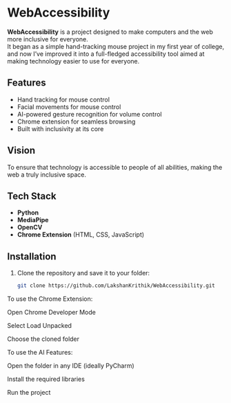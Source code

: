 # WebAccessibility  

**WebAccessibility** is a project designed to make computers and the web more inclusive for everyone.  
It began as a simple hand-tracking mouse project in my first year of college, and now I’ve improved it into a full-fledged accessibility tool aimed at making technology easier to use for everyone.  

## Features  
- Hand tracking for mouse control  
- Facial movements for mouse control  
- AI-powered gesture recognition for volume control  
- Chrome extension for seamless browsing  
- Built with inclusivity at its core  

## Vision  
To ensure that technology is accessible to people of all abilities, making the web a truly inclusive space.  

## Tech Stack  
- **Python**  
- **MediaPipe**  
- **OpenCV**  
- **Chrome Extension** (HTML, CSS, JavaScript)  

## Installation  

1. Clone the repository and save it to your folder:  
   ```bash
   git clone https://github.com/LakshanKrithik/WebAccessibility.git
To use the Chrome Extension:

Open Chrome Developer Mode

Select Load Unpacked

Choose the cloned folder

To use the AI Features:

Open the folder in any IDE (ideally PyCharm)

Install the required libraries

Run the project

